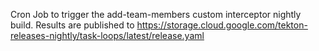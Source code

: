 Cron Job to trigger the add-team-members custom interceptor nightly build.
Results are published to https://storage.cloud.google.com/tekton-releases-nightly/task-loops/latest/release.yaml
